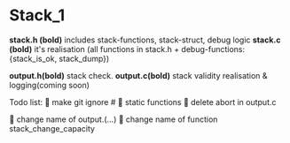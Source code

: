 # Stack_1
**stack.h (bold)** includes stack-functions, stack-struct, debug logic
**stack.c (bold)** it's realisation (all functions in stack.h + debug-functions: {stack_is_ok, stack_dump})

**output.h(bold)** stack check.
**output.c(bold)** stack validity realisation & logging(coming soon)

Todo list:
:black_square_button: make git ignore #
:black_square_button: static functions
:black_square_button: delete abort in output.c

:black_square_button: change name of output.(...) 
:black_square_button: change name of function stack_change_capacity
